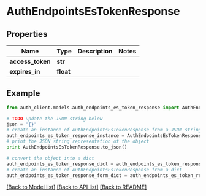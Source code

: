 # AuthEndpointsEsTokenResponse


## Properties
Name | Type | Description | Notes
------------ | ------------- | ------------- | -------------
**access_token** | **str** |  | 
**expires_in** | **float** |  | 

## Example

```python
from auth_client.models.auth_endpoints_es_token_response import AuthEndpointsEsTokenResponse

# TODO update the JSON string below
json = "{}"
# create an instance of AuthEndpointsEsTokenResponse from a JSON string
auth_endpoints_es_token_response_instance = AuthEndpointsEsTokenResponse.from_json(json)
# print the JSON string representation of the object
print AuthEndpointsEsTokenResponse.to_json()

# convert the object into a dict
auth_endpoints_es_token_response_dict = auth_endpoints_es_token_response_instance.to_dict()
# create an instance of AuthEndpointsEsTokenResponse from a dict
auth_endpoints_es_token_response_form_dict = auth_endpoints_es_token_response.from_dict(auth_endpoints_es_token_response_dict)
```
[[Back to Model list]](../README.md#documentation-for-models) [[Back to API list]](../README.md#documentation-for-api-endpoints) [[Back to README]](../README.md)


